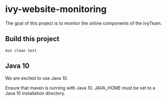 # ivy-website-monitoring

The goal of this project is to monitor the online components of the IvyTeam.

## Build this project

	mvn clean test
	
## Java 10

We are excited to use Java 10.

Ensure that maven is running with Java 10. JAVA_HOME must 
be set to a Java 10 installation directory.
